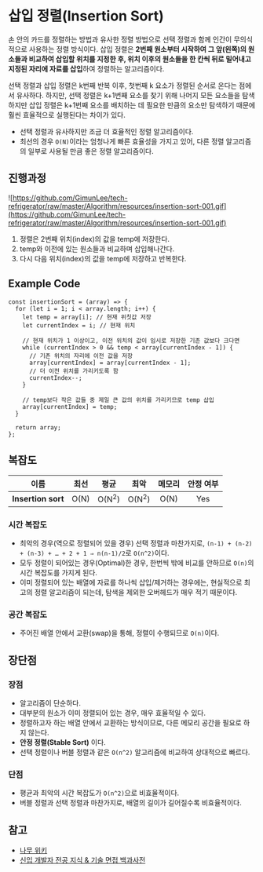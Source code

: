# 삽입 정렬(Insertion Sort)

손 안의 카드를 정렬하는 방법과 유사한 정렬 방법으로 선택 정렬과 함께 인간이 무의식적으로 사용하는 정렬 방식이다. 삽입 정렬은 **2번째 원소부터 시작하여 그 앞(왼쪽)의 원소들과 비교하여 삽입할 위치를 지정한 후, 위치 이후의 원소들을 한 칸씩 뒤로 밀어내고 지정된 자리에 자료를 삽입**하여 정렬하는 알고리즘이다.

선택 정렬과 삽입 정렬은 k번째 반복 이후, 첫번째 k 요소가 정렬된 순서로 온다는 점에서 유사하다. 하지만, 선택 정렬은 k+1번째 요소를 찾기 위해 나머지 모든 요소들을 탐색하지만 삽입 정렬은 k+1번째 요소를 배치하는 데 필요한 만큼의 요소만 탐색하기 때문에 훨씬 효율적으로 실행된다는 차이가 있다.

- 선택 정렬과 유사하지만 조금 더 효율적인 정렬 알고리즘이다.
- 최선의 경우 `O(N)`이라는 엄청나게 빠른 효율성을 가지고 있어, 다른 정렬 알고리즘의 일부로 사용될 만큼 좋은 정렬 알고리즘이다.

## 진행과정

![https://github.com/GimunLee/tech-refrigerator/raw/master/Algorithm/resources/insertion-sort-001.gif](https://github.com/GimunLee/tech-refrigerator/raw/master/Algorithm/resources/insertion-sort-001.gif)

1. 정렬은 2번째 위치(index)의 값을 temp에 저장한다.
2. temp와 이전에 있는 원소들과 비교하며 삽입해나간다.
3. 다시 다음 위치(index)의 값을 temp에 저장하고 반복한다.

## Example Code

```tsx
const insertionSort = (array) => {
  for (let i = 1; i < array.length; i++) {
    let temp = array[i]; // 현재 위칫값 저장
    let currentIndex = i; // 현재 위치

    // 현재 위치가 1 이상이고, 이전 위치의 값이 임시로 저장한 기존 값보다 크다면
    while (currentIndex > 0 && temp < array[currentIndex - 1]) {
      // 기존 위치의 자리에 이전 값을 저장
      array[currentIndex] = array[currentIndex - 1];
      // 더 이전 위치를 가리키도록 함
      currentIndex--;
    }

    // temp보다 작은 값들 중 제일 큰 값의 위치를 가리키므로 temp 삽입
    array[currentIndex] = temp;
  }

  return array;
};
```

## 복잡도

| 이름               | 최선 |       평균       |       최악       | 메모리 | 안정 여부 |
| ------------------ | :--: | :--------------: | :--------------: | :----: | :-------: |
| **Insertion sort** | O(N) | O(N<sup>2</sup>) | O(N<sup>2</sup>) |  O(N)  |    Yes    |

### 시간 복잡도

- 최악의 경우(역으로 정렬되어 있을 경우) 선택 정렬과 마찬가지로, `(n-1) + (n-2) + (n-3) + … + 2 + 1 ⇒ n(n-1)/2`로 `O(n^2)`이다.
- 모두 정렬이 되어있는 경우(Optimal)한 경우, 한번씩 밖에 비교를 안하므로 `O(n)`의 시간 복잡도를 가지게 된다.
- 이미 정렬되어 있는 배열에 자료를 하나씩 삽입/제거하는 경우에는, 현실적으로 최고의 정렬 알고리즘이 되는데, 탐색을 제외한 오버헤드가 매우 적기 때문이다.

### 공간 복잡도

- 주어진 배열 안에서 교환(swap)을 통해, 정렬이 수행되므로 `O(n)`이다.

## 장단점

### 장점

- 알고리즘이 단순하다.
- 대부분의 원소가 이미 정렬되어 있는 경우, 매우 효율적일 수 있다.
- 정렬하고자 하는 배열 안에서 교환하는 방식이므로, 다른 메모리 공간을 필요로 하지 않는다.
- **안정 정렬(Stable Sort)** 이다.
- 선택 정렬이나 버블 정렬과 같은 `O(n^2)` 알고리즘에 비교하여 상대적으로 빠르다.

### 단점

- 평균과 최악의 시간 복잡도가 `O(n^2)`으로 비효율적이다.
- 버블 정렬과 선택 정렬과 마찬가지로, 배열의 길이가 길어질수록 비효율적이다.

## 참고

- [나무 위키](https://namu.wiki/w/%EC%A0%95%EB%A0%AC%20%EC%95%8C%EA%B3%A0%EB%A6%AC%EC%A6%98#s-2.2.3)
- [신입 개발자 전공 지식 & 기술 면접 백과사전](https://gyoogle.dev/blog/algorithm/Bubble%20Sort.html)
